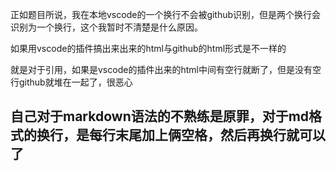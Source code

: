 正如题目所说，我在本地vscode的一个换行不会被github识别，但是两个换行会识别为一个换行，这个我暂时不清楚是什么原因。

如果用vscode的插件搞出来出来的html与github的html形式是不一样的

就是对于引用，如果是vscode的插件出来的html中间有空行就断了，但是没有空行github就堆在一起了，很恶心

## 自己对于markdown语法的不熟练是原罪，对于md格式的换行，是每行末尾加上俩空格，然后再换行就可以了
